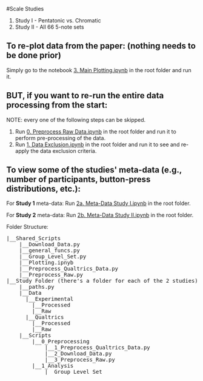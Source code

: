 #Scale Studies
1. Study I - Pentatonic vs. Chromatic
2. Study II - All 66 5-note sets

## To re-plot data from the paper: (nothing needs to be done prior)
Simply go to the notebook [3. Main Plotting.ipynb](3.%20Main%20Plotting.ipynb) in the root folder and run it. 

## BUT, if you want to re-run the entire data processing from the start:
NOTE: every one of the following steps can be skipped. 
1. Run [0. Preprocess Raw Data.ipynb](0.%20Preprocess%20Raw%20Data.ipynb) in the root folder and run it to perform pre-processing of the data.
2. Run [1. Data Exclusion.ipynb](1.%20Data%20Exclusion.ipynb) in the root folder and run it to see and re-apply the data exclusion criteria.

## To view some of the studies' meta-data (e.g., number of participants, button-press distributions, etc.):
For **Study 1** meta-data: Run [2a. Meta-Data Study I.ipynb](2a.%20Meta-Data%20Study%20I.ipynb) in the root folder.

For **Study 2** meta-data: Run [2b. Meta-Data Study II.ipynb](2b.%20Meta-Data%20Study%20II.ipynb) in the root folder.


Folder Structure:
<pre>
|__Shared_Scripts
    |__Download_Data.py
    |__general_funcs.py
    |__Group_Level_Set.py
    |__Plotting.ipnyb
    |__Preprocess_Qualtrics_Data.py
    |__Preprocess_Raw.py
|__Study Folder (there's a folder for each of the 2 studies)
    |__paths.py
    |__Data
      |__Experimental
        |__Processed
        |__Raw
      |__Qualtrics
        |__Processed
        |__Raw
    |__Scripts
        |__0_Preprocessing
            |__1_Preprocess_Qualtrics_Data.py
            |__2_Download_Data.py
            |__3_Preprocess_Raw.py
        |__1_Analysis
            |__Group_Level_Set
</pre>
